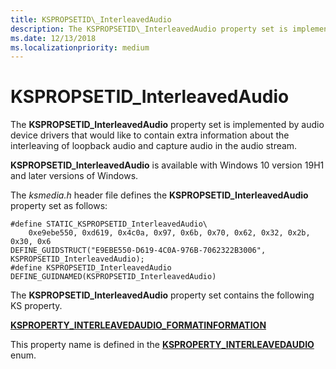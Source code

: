 ```yaml
---
title: KSPROPSETID\_InterleavedAudio
description: The KSPROPSETID\_InterleavedAudio property set is implemented by audio device drivers that would like to provide extra information about the interleaving of loopback audio and capture audio.
ms.date: 12/13/2018
ms.localizationpriority: medium
---
```


# KSPROPSETID\_InterleavedAudio

The **KSPROPSETID\_InterleavedAudio** property set is implemented by audio device drivers that would like to contain extra information about the interleaving of loopback audio and capture audio in the audio stream.

**KSPROPSETID\_InterleavedAudio** is available with Windows 10 version 19H1 and later versions of Windows.

The *ksmedia.h* header file defines the **KSPROPSETID\_InterleavedAudio** property set as follows:

``` syntax
#define STATIC_KSPROPSETID_InterleavedAudio\
    0xe9ebe550, 0xd619, 0x4c0a, 0x97, 0x6b, 0x70, 0x62, 0x32, 0x2b, 0x30, 0x6
DEFINE_GUIDSTRUCT("E9EBE550-D619-4C0A-976B-7062322B3006", KSPROPSETID_InterleavedAudio);
#define KSPROPSETID_InterleavedAudio DEFINE_GUIDNAMED(KSPROPSETID_InterleavedAudio)
```

The **KSPROPSETID\_InterleavedAudio** property set contains the following KS property.

[**KSPROPERTY\_INTERLEAVEDAUDIO_FORMATINFORMATION**](ksproperty-interleavedaudio-formatinformation.md)

This property name is defined in the [**KSPROPERTY\_INTERLEAVEDAUDIO**](https://docs.microsoft.com/windows-hardware/drivers/ddi/content/ksmedia/ne-ksmedia-ksproperty_interleavedaudio) enum.

 

 





